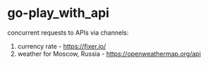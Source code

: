 # go-play_with_api
concurrent requests to APIs via channels:
1. currency rate - https://fixer.io/
2. weather for Moscow, Russia - https://openweathermap.org/api
